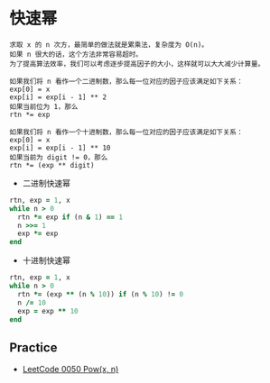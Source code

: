 # 快速幂

```
求取 x 的 n 次方，最简单的做法就是累乘法，复杂度为 O(n)。
如果 n 很大的话，这个方法非常容易超时。
为了提高算法效率，我们可以考虑逐步提高因子的大小，这样就可以大大减少计算量。

如果我们将 n 看作一个二进制数，那么每一位对应的因子应该满足如下关系：
exp[0] = x
exp[i] = exp[i - 1] ** 2
如果当前位为 1，那么
rtn *= exp

如果我们将 n 看作一个十进制数，那么每一位对应的因子应该满足如下关系：
exp[0] = x
exp[i] = exp[i - 1] ** 10
如果当前为 digit != 0，那么
rtn *= (exp ** digit)
```

- 二进制快速幂

```ruby
rtn, exp = 1, x
while n > 0
  rtn *= exp if (n & 1) == 1
  n >>= 1
  exp *= exp
end
```

- 十进制快速幂

```ruby
rtn, exp = 1, x
while n > 0
  rtn *= (exp ** (n % 10)) if (n % 10) != 0
  n /= 10
  exp = exp ** 10
end
```

## Practice

- [LeetCode 0050 Pow(x, n)](https://leetcode-cn.com/problems/powx-n/)
